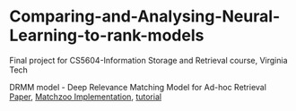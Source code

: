 # Comparing-and-Analysing-Neural-Learning-to-rank-models
Final project for CS5604-Information Storage and Retrieval course, Virginia Tech

DRMM model - Deep Relevance Matching Model for Ad-hoc Retrieval
[Paper](http://www.bigdatalab.ac.cn/~gjf/papers/2016/CIKM2016a_guo.pdf), [Matchzoo Implementation](https://github.com/NTMC-Community/MatchZoo/blob/master/matchzoo/models/drmm.py),
[tutorial](https://github.com/NTMC-Community/MatchZoo/blob/master/tutorials/wikiqa/drmm.ipynb) 
